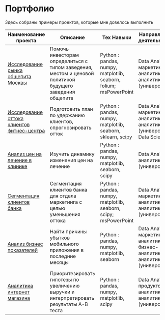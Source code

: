 # Портфолио

Здесь собраны примеры проектов, которые мне довелось выполнить

| Наименование проекта                 | Описание                                                             | Тех Навыки                                                | Направление деятельности                            |
| -------------------------------------------------------------- | ---------------------------------------------------------------------- | ------------------------------------------------------------ | ---------------------------------- |
| [Исследование рынка общепита Москвы](https://github.com/Radikdpm55/Projects/tree/main/Catering%20Market) | Помочь инвесторам определиться с типом заведения, местом и ценовой политикой будущего заведения общепита | Python : pandas, numpy, matplotlib, seaborn, folium; msPowerPoint       | Data Analyst, маркетинг-аналитик, аналитик (универсал) |
| [Исследование оттока клиентов фитнес-центра](https://github.com/Radikdpm55/Projects/tree/main/Churn%20Analisys%20(ML)) | Подготовить план по удержанию клиентов, спрогнозировать отток | Python : pandas, numpy, matplotlib, seaborn, sklearn, scipy       | Data Analyst, маркетинг-аналитик, аналитик (универсал), Data Scientist |
| [Анализ цен на лечение в клинике](https://github.com/Radikdpm55/Projects/tree/main/Price%20of%20treatment) | Изучить динамику изменения цен на лечение | Python : pandas, numpy, matplotlib, seaborn, scipy       | Data Analyst,  аналитик (универсал) |
| [Сегментация клиентов банка](https://github.com/Radikdpm55/Projects/tree/main/Bank%20Segmentation) | Сегментация клиентов банка для отдела маркетинга с целью уменьшения оттока | Python : pandas, numpy, matplotlib, seaborn, scipy; msPowerPoint       | Data Analyst, маркетинг-аналитик, аналитик (универсал) |
| [Анализ бизнес показателей](https://github.com/Radikdpm55/Projects/tree/main/Unit%20Economic) | Найти причины убытков мобильного приложения в последние месяцы | Python : pandas, numpy, matplotlib, seaborn       | Data Analyst, маркетинг-аналитик, бизнес-аналитик, аналитик (универсал) |
| [Аналитика интернет магазина](https://github.com/Radikdpm55/Projects/tree/main/A-B%20Test%20analisys) | Приоритезировать гипотезы по увеличению выручки и интерпретировать результаты A-B теста | Python : pandas, numpy, matplotlib, scipy       | Data Analyst, продуктовый аналитик, аналитик (универсал) |
